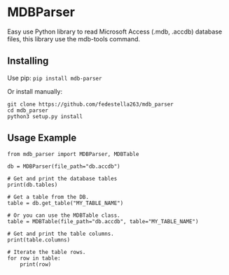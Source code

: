 # MDBParser

Easy use Python library to read Microsoft Access (.mdb, .accdb) database files, this library use the mdb-tools command.

## Installing

Use pip:  `pip install mdb-parser`

Or install manually:
```
git clone https://github.com/fedestella263/mdb_parser
cd mdb_parser
python3 setup.py install
```

## Usage Example

```
from mdb_parser import MDBParser, MDBTable

db = MDBParser(file_path="db.accdb")

# Get and print the database tables
print(db.tables)

# Get a table from the DB.
table = db.get_table("MY_TABLE_NAME")

# Or you can use the MDBTable class.
table = MDBTable(file_path="db.accdb", table="MY_TABLE_NAME")

# Get and print the table columns.
print(table.columns)

# Iterate the table rows.
for row in table:
    print(row)
```